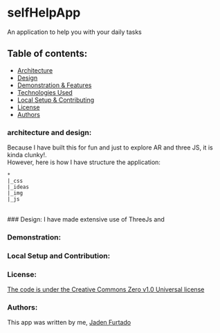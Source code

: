 # selfHelpApp

An application to help you with your daily tasks

## Table of contents:
- [Architecture](#architecture-and-design)
- [Design](#design)
- [Demonstration & Features](#demonstration)
- [Technologies Used](#technologies-used)
- [Local Setup & Contributing](#contributing)
- [License](#license-)
- [Authors](#authors)

### architecture and design:

Because I have built this for fun and just to explore AR and three JS, it is kinda clunky!. 
<br>
However, here is how I have structure the application:
```
*
|_css
|_ideas
|_img
|_js

```

<br />
### Design:
I have made extensive use of ThreeJs and 

### Demonstration:

### Local Setup and Contribution:

### License:
<a href="https://github.com/JadenFurtado/selfHelpApp/blob/main/LICENSE">The code is under the Creative Commons Zero v1.0 Universal license</a>

### Authors:

This app was written by me, <a href="https://twitter.com/furtado_jaden">Jaden Furtado</a>